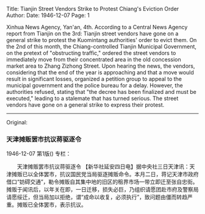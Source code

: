 Title: Tianjin Street Vendors Strike to Protest Chiang's Eviction Order
Author:
Date: 1946-12-07
Page: 1

Xinhua News Agency, Yan'an, 4th. According to a Central News Agency report from Tianjin on the 3rd: Tianjin street vendors have gone on a general strike to protest the Kuomintang authorities' order to evict them. On the 2nd of this month, the Chiang-controlled Tianjin Municipal Government, on the pretext of "obstructing traffic," ordered the street vendors to immediately move from their concentrated area in the old concession market area to Zhang Zizhong Street. Upon hearing the news, the vendors, considering that the end of the year is approaching and that a move would result in significant losses, organized a petition group to appeal to the municipal government and the police bureau for a delay. However, the authorities refused, stating that "the decree has been finalized and must be executed," leading to a stalemate that has turned serious. The street vendors have gone on a general strike to express their protest.



<hr /> 

Original: 


### 天津摊贩罢市抗议蒋驱逐令

1946-12-07
第1版()
专栏：

　　天津摊贩罢市抗议蒋驱逐令
    【新华社延安四日电】据中央社三日天津讯：天津摊贩已以全体罢市，抗议国民党当局驱逐摊贩命令。本月二日，蒋记天津市政府借口“妨碍交通”，勒令摊贩自其集中地的旧区的租界市场一带立即迁至张自忠街。摊贩于闻讯后，以年关在即，一日迁移，损失必巨，乃组织请愿团赴市府及警察局请愿绥迁，但当局加以拒绝，谓“成命以收复，必须执行”，致问题由僵而转趋严重。摊贩已全体罢市，表示抗议。
